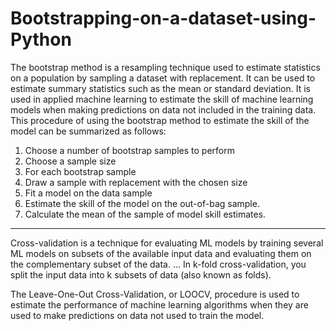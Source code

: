 # Bootstrapping-on-a-dataset-using-Python
The bootstrap method is a resampling technique used to estimate statistics on a population by sampling a dataset with replacement. It can be used to estimate summary statistics such as the mean or standard deviation. It is used in applied machine learning to estimate the skill of machine learning models when making predictions on data not included in the training data.
This procedure of using the bootstrap method to estimate the skill of the model can be summarized as follows:
1.	Choose a number of bootstrap samples to perform
2.	Choose a sample size
3.	For each bootstrap sample
1.	Draw a sample with replacement with the chosen size
2.	Fit a model on the data sample
3.	Estimate the skill of the model on the out-of-bag sample.
4.	Calculate the mean of the sample of model skill estimates.

****************************************************************
Cross-validation is a technique for evaluating ML models by training several ML models on subsets of the available input data and evaluating them on the complementary subset of the data. ... In k-fold cross-validation, you split the input data into k subsets of data (also known as folds).

The Leave-One-Out Cross-Validation, or LOOCV, procedure is used to estimate the performance of machine learning algorithms when they are used to make predictions on data not used to train the model.

